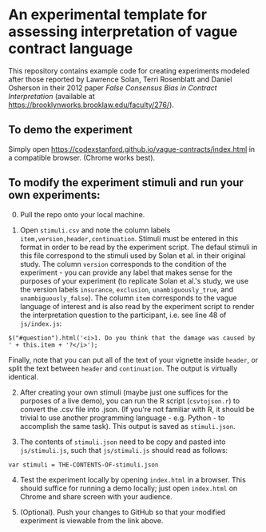 # An experimental template for assessing interpretation of vague contract language 

This repository contains example code for creating experiments modeled after those reported by Lawrence Solan, Terri Rosenblatt and Daniel Osherson in their 2012 paper *False Consensus Bias in Contract Interpretation* (available at https://brooklynworks.brooklaw.edu/faculty/276/). 

## To demo the experiment 

Simply open https://codexstanford.github.io/vague-contracts/index.html in a compatible browser. (Chrome works best). 

## To modify the experiment stimuli and run your own experiments:

0. Pull the repo onto your local machine. 

1. Open `stimuli.csv` and note the column labels `item,version,header,continuation`. Stimuli must be entered in this format in order to be read by the experiment script. The defaul stimuli in this file correspond to the stimuli used by Solan et al. in their original study. The column `version` corresponds to the condition of the experiment - you can provide any label that makes sense for the purposes of your experiment (to replicate Solan et al.'s study, we use the version labels `insurance`, `exclusion`, `unambiguously_true`, and `unambiguously_false`). The column `item` corresponds to the vague language of interest and is also read by the experiment script to render the interpretation question to the participant, i.e. see line 48 of `js/index.js`: 

`$("#question").html('<i>1. Do you think that the damage was caused by ' + this.item + '?</i>');`

Finally, note that you can put all of the text of your vignette inside `header`, or split the text between `header` and `continuation`. The output is virtually identical. 

2. After creating your own stimuli (maybe just one suffices for the purposes of a live demo), you can run the R script (`csvtojson.r`) to convert the .csv file into .json. (If you're not familiar with R, it should be trivial to use another programming language - e.g. Python - to accomplish the same task). This output is saved as `stimuli.json`. 

3. The contents of `stimuli.json` need to be copy and pasted into `js/stimuli.js`, such that `js/stimuli.js` should read as follows: 

`var stimuli = THE-CONTENTS-OF-stimuli.json` 

4. Test the experiment locally by opening `index.html` in a browser. This should suffice for running a demo locally; just open `index.html` on Chrome and share screen with your audience.  

5. (Optional). Push your changes to GitHub so that your modified experiment is viewable from the link above. 


 
